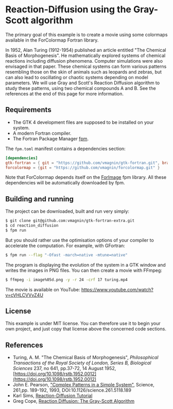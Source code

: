# Reaction-Diffusion using the Gray-Scott algorithm

The primary goal of this example is to create a movie using some colormaps available in the ForColormap Fortran library.

In 1952, Alan Turing (1912-1954) published an article entitled "The Chemical Basis of Morphogenesis". He mathematically explored systems of chemical reactions including diffusion phenomena. Computer simulations were also envisaged in that paper. These chemical systems can form various patterns resembling those on the skin of animals such as leopards and zebras, but can also lead to oscillating or chaotic systems depending on model parameters. We will use Gray and Scott's Reaction Diffusion algorithm to study these patterns, using two chemical compounds A and B. See the references at the end of this page for more information.

## Requirements

- The GTK 4 development files are supposed to be installed on your system.
- A modern Fortran compiler.
- The Fortran Package Manager [fpm](https://fpm.fortran-lang.org/).

The `fpm.toml` manifest contains a dependencies section:

```toml
[dependencies]
gtk-fortran = { git = "https://github.com/vmagnin/gtk-fortran.git", branch = "gtk4" }
forcolormap = {git = "https://github.com/vmagnin/forcolormap.git" }
```
Note that ForColormap depends itself on the [ForImage](https://github.com/gha3mi/forimage) fpm library. All these dependencies will be automatically downloaded by fpm.


## Building and running

The project can be downloaded, built and run very simply:

```bash
$ git clone git@github.com:vmagnin/gtk-fortran-extra.git
$ cd reaction_diffusion
$ fpm run
```

But you should rather use the optimisation options of your compiler to accelerate the computation. For example, with GFortran:
```bash
$ fpm run --flag "-Ofast -march=native -mtune=native"
```

The program is displaying the evolution of the system in a GTK window and writes the images in PNG files. You can then create a movie with FFmpeg:
```bash
$ ffmpeg -i image%05d.png -y -r 24 -crf 17 turing.mp4
```

The movie is available on YouTube: https://www.youtube.com/watch?v=cVHLCVVvZ4U

## License

This example is under MIT license. You can therefore use it to begin your own project, and just copy that license above the concerned code sections.


## References

* Turing, A. M. "The Chemical Basis of Morphogenesis", *Philosophical Transactions of the Royal Society of London,* *Series B, Biological Sciences* 237, no 641, pp.37-72, 14 August 1952, [https://doi.org/10.1098/rstb.1952.0012](https://doi.org/10.1098/rstb.1952.0012)
* John E. Pearson, ["Complex Patterns in a Simple System"](https://www.researchgate.net/publication/6011915_Complex_Patterns_in_a_Simple_System), Science, 261,pp. 189-192, 1993, DOI:10.1126/science.261.5118.189
* Karl Sims, [Reaction-Diffusion Tutorial](http://www.karlsims.com/rd.html)
* Greg Cope, [Reaction Diffusion: The Gray-Scott Algorithm](https://www.algosome.com/articles/reaction-diffusion-gray-scott.html)
